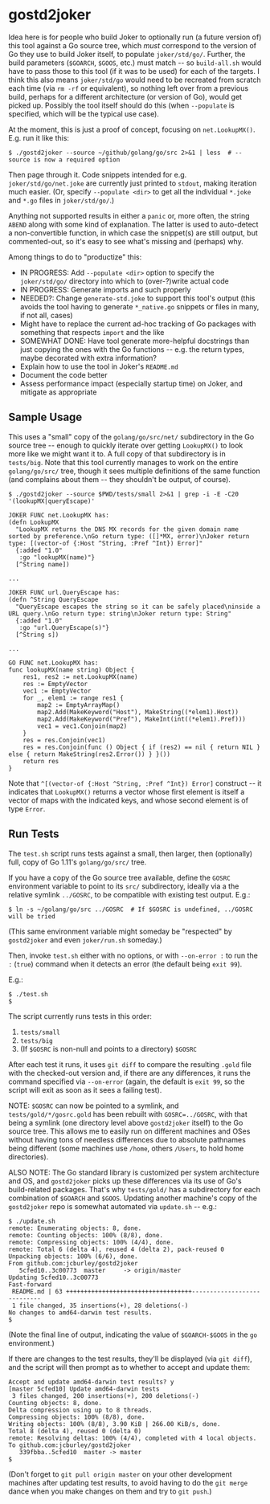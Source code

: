 # gostd2joker

Idea here is for people who build Joker to optionally run (a future version of) this tool against a Go source tree, which _must_ correspond to the version of Go they use to build Joker itself, to populate `joker/std/go/`. Further, the build parameters (`$GOARCH`, `$GOOS`, etc.) must match -- so `build-all.sh` would have to pass those to this tool (if it was to be used) for each of the targets. I think this also means `joker/std/go` would need to be recreated from scratch each time (via `rm -rf` or equivalent), so nothing left over from a previous build, perhaps for a different architecture (or version of Go), would get picked up. Possibly the tool itself should do this (when `--populate` is specified, which will be the typical use case).

At the moment, this is just a proof of concept, focusing on `net.LookupMX()`. E.g. run it like this:

```
$ ./gostd2joker --source ~/github/golang/go/src 2>&1 | less  # --source is now a required option
```

Then page through it. Code snippets intended for e.g. `joker/std/go/net.joke` are currently just printed to `stdout`, making iteration much easier. (Or, specify `--populate <dir>` to get all the individual `*.joke` and `*.go` files in `joker/std/go/`.)

Anything not supported results in either a `panic` or, more often, the string `ABEND` along with some kind of explanation. The latter is used to auto-detect a non-convertible function, in which case the snippet(s) are still output, but commented-out, so it's easy to see what's missing and (perhaps) why.

Among things to do to "productize" this:

* IN PROGRESS: Add `--populate <dir>` option to specify the `joker/std/go/` directory into which to (over-?)write actual code
* IN PROGRESS: Generate imports and such properly
* NEEDED?: Change `generate-std.joke` to support this tool's output (this avoids the tool having to generate `*_native.go` snippets or files in many, if not all, cases)
* Might have to replace the current ad-hoc tracking of Go packages with something that respects `import` and the like
* SOMEWHAT DONE: Have tool generate more-helpful docstrings than just copying the ones with the Go functions -- e.g. the return types, maybe decorated with extra information?
* Explain how to use the tool in Joker's `README.md`
* Document the code better
* Assess performance impact (especially startup time) on Joker, and mitigate as appropriate

## Sample Usage

This uses a "small" copy of the `golang/go/src/net/` subdirectory in the Go source tree -- enough to quickly iterate over getting `LookupMX()` to look more like we might want it to. A full copy of that subdirectory is in `tests/big`. Note that this tool currently manages to work on the entire `golang/go/src/` tree, though it sees multiple definitions of the same function (and complains about them -- they shouldn't be output, of course).

```
$ ./gostd2joker --source $PWD/tests/small 2>&1 | grep -i -E -C20 '(lookupMX|queryEscape)'

JOKER FUNC net.LookupMX has:
(defn LookupMX
  "LookupMX returns the DNS MX records for the given domain name sorted by preference.\nGo return type: ([]*MX, error)\nJoker return type: [(vector-of {:Host ^String, :Pref ^Int}) Error]"
  {:added "1.0"
   :go "lookupMX(name)"}
  [^String name])

...

JOKER FUNC url.QueryEscape has:
(defn ^String QueryEscape
  "QueryEscape escapes the string so it can be safely placed\ninside a URL query.\nGo return type: string\nJoker return type: String"
  {:added "1.0"
   :go "url.QueryEscape(s)"}
  [^String s])

...

GO FUNC net.LookupMX has:
func lookupMX(name string) Object {
	res1, res2 := net.LookupMX(name)
	res := EmptyVector
	vec1 := EmptyVector
	for _, elem1 := range res1 {
		map2 := EmptyArrayMap()
		map2.Add(MakeKeyword("Host"), MakeString((*elem1).Host))
		map2.Add(MakeKeyword("Pref"), MakeInt(int((*elem1).Pref)))
		vec1 = vec1.Conjoin(map2)
	}
	res = res.Conjoin(vec1)
	res = res.Conjoin(func () Object { if (res2) == nil { return NIL } else { return MakeString(res2.Error()) } }())
	return res
}
```

Note that `^[(vector-of {:Host ^String, :Pref ^Int}) Error]` construct -- it indicates that `LookupMX()` returns a vector whose first element is itself a vector of maps with the indicated keys, and whose second element is of type `Error`.

## Run Tests

The `test.sh` script runs tests against a small, then larger, then
(optionally) full, copy of Go 1.11's `golang/go/src/` tree.

If you have a copy of the Go source tree available, define the `GOSRC` environment variable to point to its `src/` subdirectory, ideally via a the relative symlink `../GOSRC`, to be compatible with existing test output. E.g.:

```
$ ln -s ~/golang/go/src ../GOSRC  # If $GOSRC is undefined, ../GOSRC will be tried
```

(This same environment variable might someday be "respected" by `gostd2joker` and even `joker/run.sh` someday.)

Then, invoke `test.sh` either with no options, or with `--on-error :` to run the `:` (`true`) command when it detects an error (the default being `exit 99`).

E.g.:

```
$ ./test.sh
$
```

The script currently runs tests in this order:

1. `tests/small`
2. `tests/big`
3. (If `$GOSRC` is non-null and points to a directory) `$GOSRC`

After each test it runs, it uses `git diff` to compare the resulting `.gold` file with the checked-out version and, if there are any differences, it runs the command specified via `--on-error` (again, the default is `exit 99`, so the script will exit as soon as it sees a failing test).

NOTE: `$GOSRC` can now be pointed to a symlink, and `tests/gold/*/gosrc.gold` has been rebuilt with `GOSRC=../GOSRC`, with that being a symlink (one directory level above `gostd2joker` itself) to the Go source tree. This allows me to easily run on different machines and OSes without having tons of needless differences due to absolute pathnames being different (some machines use `/home`, others `/Users`, to hold home directories).

ALSO NOTE: The Go standard library is customized per system architecture and OS, and `gostd2joker` picks up these differences via its use of Go's build-related packages. That's why `tests/gold/` has a subdirectory for each combination of `$GOARCH` and `$GOOS`. Updating another machine's copy of the `gostd2joker` repo is somewhat automated via `update.sh` -- e.g.:

```
$ ./update.sh 
remote: Enumerating objects: 8, done.
remote: Counting objects: 100% (8/8), done.
remote: Compressing objects: 100% (4/4), done.
remote: Total 6 (delta 4), reused 4 (delta 2), pack-reused 0
Unpacking objects: 100% (6/6), done.
From github.com:jcburley/gostd2joker
   5cfed10..3c00773  master     -> origin/master
Updating 5cfed10..3c00773
Fast-forward
 README.md | 63 +++++++++++++++++++++++++++++++++++----------------------------
 1 file changed, 35 insertions(+), 28 deletions(-)
No changes to amd64-darwin test results.
$
```

(Note the final line of output, indicating the value of `$GOARCH-$GOOS` in the `go` environment.)

If there are changes to the test results, they'll be displayed (via `git diff`), and the script will then prompt as to whether to accept and update them:

```
Accept and update amd64-darwin test results? y
[master 5cfed10] Update amd64-darwin tests
 3 files changed, 200 insertions(+), 200 deletions(-)
Counting objects: 8, done.
Delta compression using up to 8 threads.
Compressing objects: 100% (8/8), done.
Writing objects: 100% (8/8), 3.90 KiB | 266.00 KiB/s, done.
Total 8 (delta 4), reused 0 (delta 0)
remote: Resolving deltas: 100% (4/4), completed with 4 local objects.
To github.com:jcburley/gostd2joker
   339fbba..5cfed10  master -> master
$
```

(Don't forget to `git pull origin master` on your other development machines after updating test results, to avoid having to do the `git merge` dance when you make changes on them and try to `git push`.)
